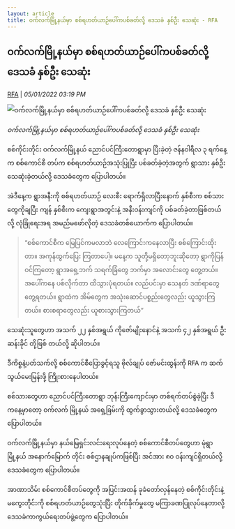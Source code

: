 ```yaml
---
layout: article
title: ဝက်လက်မြို့နယ်မှာ စစ်ရဟတ်ယာဉ်ပေါ်ကပစ်ခတ်လို့ ဒေသခံ နှစ်ဦး သေဆုံး - RFA
---
```


## ဝက်လက်မြို့နယ်မှာ စစ်ရဟတ်ယာဉ်ပေါ်ကပစ်ခတ်လို့ ဒေသခံ နှစ်ဦး သေဆုံး

[RFA](https://www.rfa.org/burmese/news/two-villagers-killed-wetlet-township-01052022034627.html) | _05/01/2022 03:19 PM_
        
![ဝက်လက်မြို့နယ်မှာ စစ်ရဟတ်ယာဉ်ပေါ်ကပစ်ခတ်လို့ ဒေသခံ နှစ်ဦး သေဆုံး](https://www.rfa.org/burmese/news/two-villagers-killed-wetlet-township-01052022034627.html/@@images/image/social_media)

_ဝက်လက်မြို့နယ်မှာ စစ်ရဟတ်ယာဉ်ပေါ်ကပစ်ခတ်လို့ ဒေသခံ နှစ်ဦး သေဆုံး_

စစ်ကိုင်းတိုင်း ဝက်လက်မြို့နယ် ညောင်ပင်ကြီးတောရွာမှာ ပြီးခဲ့တဲ့ ဇန်နဝါရီလ ၃ ရက်နေ့က စစ်ကောင်စီ တပ်က စစ်ရဟတ်ယာဉ်အသုံးပြုပြီး ပစ်ခတ်ခဲ့တဲ့အတွက် ရွာသား နှစ်ဦး သေဆုံးခဲ့တယ်လို့ ဒေသခံတွေက ပြောပါတယ်။

အဲဒီနေ့က ရွာအနီးကို စစ်ရဟတ်ယာဉ် လေးစီး ရောက်ရှိလာပြီးနောက် နှစ်စီးက စစ်သားတွေကိုချပြီး ကျန် နှစ်စီးက ကျေးရွာအတွင်းနဲ့ အနီးဝန်းကျင်ကို ပစ်ခတ်ခဲ့တာဖြစ်တယ်လို့ လုံခြုံရေးအရ အမည်မဖော်လိုတဲ့ ဒေသခံတစ်ယောက်က ပြောပါတယ်။

> “စစ်ကောင်စီက မြေပြင်ကမလာဘဲ လေကြောင်းကနေလာပြီး စစ်ကြောင်းထိုးတာ။ အကုန်ထွက်ပြေး ကြတာပေါ့။ မနေ့က သူတို့မရှိတော့ဘူးဆိုတော့ ရွာကိုပြန်ဝင်ကြတော့ ရွာအရှေ့ဘက် သရက်ခြံတွေ ဘက်မှာ အလောင်းတွေ တွေ့တယ်။ အပေါ်ကနေ ပစ်လိုက်တာ ထိသွားပုံရတယ်။ လည်ပင်းမှာ သေနတ် ဒဏ်ရာတွေ တွေ့ရတယ်။ ရွာထဲက အိမ်တွေက အသုံးဆောင်ပစ္စည်းတွေလည်း ယူသွားကြတယ်။ စားစရာတွေလည်း ယူစားသွားကြတယ်“

သေဆုံးသူတွေဟာ အသက် ၂၂ နှစ်အရွယ် ကိုဇော်မျိုးနောင်နဲ့ အသက် ၄၂ နှစ်အရွယ် ဦးဆန်းခိုင် တို့ဖြစ် တယ်လို့ ဆိုပါတယ်။

ဒီကိစ္စနဲ့ပတ်သက်လို့ စစ်ကောင်စီပြောခွင့်ရသူ ဗိုလ်ချုပ် ဇော်မင်းထွန်းကို RFA က ဆက်သွယ်မေးမြန်းဖို့ ကြိုးစားနေပါတယ်။

စစ်သားတွေဟာ ညောင်ပင်ကြီးတောရွာ ဘုန်းကြီးကျောင်းမှာ တစ်ရက်တပ်စွဲခဲ့ပြီး ဒီကနေ့မှာတော့ ဝက်လက် မြို့နယ် အရှေ့ခြမ်းကို ထွက်ခွာသွားတယ်လို့ ဒေသခံတွေက ပြောပါတယ်။

ဝက်လက်မြို့နယ်မှာ နယ်မြေရှင်းလင်းရေးလုပ်နေတဲ့ စစ်ကောင်စီတပ်တွေဟာ မုံရွာမြို့နယ် အနောက်မြောက် တိုင်း စစ်ဌာနချုပ်ကဖြစ်ပြီး အင်အား ၈၀ ဝန်းကျင်ရှိတယ်လို့ ဒေသခံတွေက ပြောပါတယ်။

အာဏာသိမ်း စစ်ကောင်စီတပ်တွေကို အပြင်းအထန် ခုခံတော်လှန်နေတဲ့ စစ်ကိုင်းတိုင်းနဲ့ မကွေးတိုင်းကို စစ်ရဟတ်ယာဉ်တွေသုံးပြီး တိုက်ခိုက်မှုတွေ မကြာခဏပြုလုပ်နေတာလို့ ဒေသခံကာကွယ်ရေးတပ်ဖွဲ့တွေက ပြောပါတယ်။